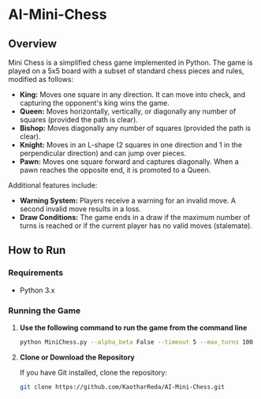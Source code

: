 # AI-Mini-Chess

## Overview

Mini Chess is a simplified chess game implemented in Python. The game is played on a 5x5 board with a subset of standard chess pieces and rules, modified as follows:

- **King:** Moves one square in any direction. It can move into check, and capturing the opponent's king wins the game.
- **Queen:** Moves horizontally, vertically, or diagonally any number of squares (provided the path is clear).
- **Bishop:** Moves diagonally any number of squares (provided the path is clear).
- **Knight:** Moves in an L-shape (2 squares in one direction and 1 in the perpendicular direction) and can jump over pieces.
- **Pawn:** Moves one square forward and captures diagonally. When a pawn reaches the opposite end, it is promoted to a Queen.

Additional features include:
- **Warning System:** Players receive a warning for an invalid move. A second invalid move results in a loss.
- **Draw Conditions:** The game ends in a draw if the maximum number of turns is reached or if the current player has no valid moves (stalemate).

## How to Run

### Requirements
- Python 3.x

### Running the Game

1. **Use the following command to run the game from the command line**

   ```bash
   python MiniChess.py --alpha_beta False --timeout 5 --max_turns 100 --play_mode H-H

2. **Clone or Download the Repository**

   If you have Git installed, clone the repository:
   ```bash
   git clone https://github.com/KaotharReda/AI-Mini-Chess.git
   
